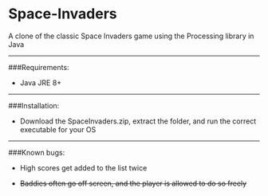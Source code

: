 # Space-Invaders
A clone of the classic Space Invaders game using the Processing library in Java

---

###Requirements:

* Java JRE 8+

---

###Installation:

* Download the SpaceInvaders.zip, extract the folder, and run the correct executable for your OS

---

###Known bugs:

* High scores get added to the list twice

* <strike>Baddies often go off screen, and the player is allowed to do so freely</strike>
